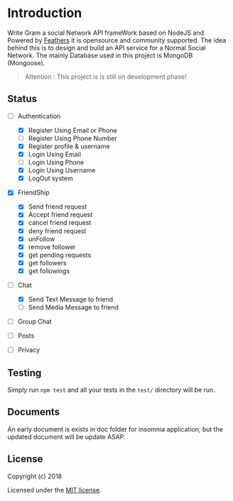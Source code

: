 # Introduction

Write Gram a social Network API frameWork based on NodeJS and Powered by [Feathers](http://feathersjs.com) it is opensource and community
supported. The idea behind this is to design and build an API service for a Normal Social Network.
The mainly Database used in this project is MongoDB (Mongoose).

> Attention : This project is is still on development phase!

## Status

- [ ] Authentication
  - [x] Register Using Email or Phone
  - [ ] Register Using Phone Number
  - [x] Register profile & username
  - [x] Login Using Email
  - [ ] Login Using Phone
  - [x] Login Using Username
  - [x] LogOut system
- [x] FriendShip
  - [x] Send friend request
  - [x] Accept friend request
  - [x] cancel friend request
  - [x] deny friend request
  - [x] unFollow
  - [x] remove follower
  - [x] get pending requests
  - [x] get followers
  - [x] get followings
- [ ] Chat
  - [x] Send Text Message to friend
  - [ ] Send Media Message to friend
- [ ] Group Chat
- [ ] Posts
- [ ] Privacy


## Testing

Simply run `npm test` and all your tests in the `test/` directory will be run.


## Documents

An early document is exists in doc folder for insomnia application, but the updated document will be update ASAP.


## License

Copyright (c) 2018

Licensed under the [MIT license](LICENSE).
